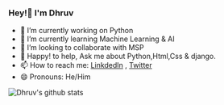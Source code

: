 ### Hey!👋 I'm Dhruv


- 🔭 I’m currently working on Python
- 🌱 I’m currently learning Machine Learning & AI
- 👯 I’m looking to collaborate with MSP
- 💬 Happy! to help, Ask me about Python,Html,Css & django. 
- 📫 How to reach me: [LinkdedIn](https://www.linkedin.com/in/dhruv2211patel/) , [Twitter](https://twitter.com/Dhruv2211patel?s=09)
- 😄 Pronouns: He/Him


![Dhruv's github stats](https://github-readme-stats.vercel.app/api?username=Dhruv2211patel&show_icons=true&hide_border=true)
